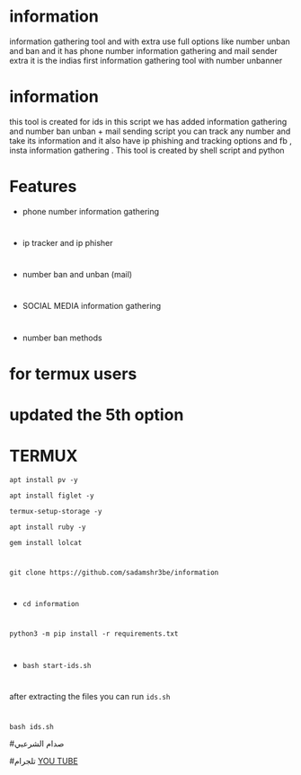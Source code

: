# information
information gathering tool and with extra use full options like number unban and ban and it has phone number information gathering and mail sender extra it is the indias first information gathering tool with number unbanner
# information
this tool is created for ids
in this script we has added information gathering 
and number ban unban + mail sending script 
you can track any number and take its information 
and it also have ip phishing and tracking options
and fb , insta information gathering .
This tool is created by shell script and python 


#
# Features
* phone number information gathering 
#
* ip tracker and ip phisher
#
* number ban and unban (mail)
#
* SOCIAL MEDIA information gathering 
#
* number ban methods 
#

# for termux users

# updated the 5th option 

# TERMUX 


` apt install pv -y `

` apt install figlet -y `

` termux-setup-storage -y `

` apt install ruby -y `

` gem install lolcat `

#
`git clone https://github.com/sadamshr3be/information`
#
* `cd information `
#
` python3 -m pip install -r requirements.txt `
#
* ` bash start-ids.sh `

#
after extracting the files you can run `ids.sh` 

#
` bash ids.sh `

#صدام الشرعبي 

#تلجرام
<a href="https://t.me/termuxalsharabi">YOU TUBE </a>
 
  
     
      
  
#

